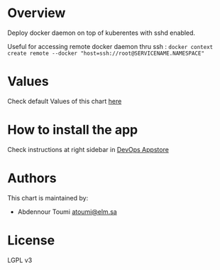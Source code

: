 # Overview
Deploy docker daemon on top of kuberentes with sshd enabled.

Useful for accessing remote docker daemon thru ssh : `docker context create remote --docker "host=ssh://root@SERVICENAME.NAMESPACE"`


# Values

Check default Values of this chart [here]( 
https://bitbucket.elm.sa/projects/SCL/repos/helm-chart-docker-dind-sshd/browse/docker-dind-sshd/values.yaml)

# How to install the app 

Check instructions at right sidebar in [DevOps Appstore](https://appstore.devops.elm.sa/charts/elm/docker-dind-sshd)


# Authors

This chart is maintained by: 
- Abdennour Toumi <atoumi@elm.sa>

# License

LGPL v3